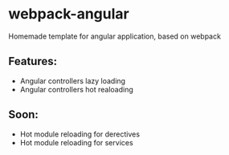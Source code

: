 # webpack-angular
Homemade template for angular application, based on webpack


## Features:
- Angular controllers lazy loading
- Angular controllers hot realoading

## Soon:
- Hot module reloading for derectives
- Hot module reloading for services
